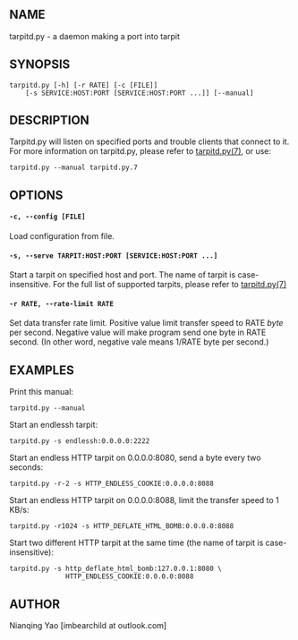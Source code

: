 ## NAME

tarpitd.py - a daemon making a port into tarpit

## SYNOPSIS

    tarpitd.py [-h] [-r RATE] [-c [FILE]]
        [-s SERVICE:HOST:PORT [SERVICE:HOST:PORT ...]] [--manual]

## DESCRIPTION

Tarpitd.py will listen on specified ports and trouble clients that 
connect to it. For more information on tarpitd.py, please refer to 
[tarpitd.py(7)](./tarpitd.py.7.md), or use:

    tarpitd.py --manual tarpitd.py.7

## OPTIONS

#### `-c, --config [FILE]`

Load configuration from file.

#### `-s, --serve TARPIT:HOST:PORT [SERVICE:HOST:PORT ...]`  

Start a tarpit on specified host and port. 
The name of tarpit is case-insensitive. For the full list of 
supported tarpits, please refer to 
[tarpitd.py(7)](./tarpitd.py.7.md)

#### `-r RATE, --rate-limit RATE`

Set data transfer rate limit.
Positive value limit transfer speed to RATE *byte* per second.
Negative value will make program send one byte in RATE second.
(In other word, negative vale means 1/RATE byte per second.)

## EXAMPLES

Print this manual:

    tarpitd.py --manual

Start an endlessh tarpit:

    tarpitd.py -s endlessh:0.0.0.0:2222

Start an endless HTTP tarpit on 0.0.0.0:8080, send a byte every two
seconds:

    tarpitd.py -r-2 -s HTTP_ENDLESS_COOKIE:0.0.0.0:8088

Start an endless HTTP tarpit on 0.0.0.0:8088, limit the transfer speed
to 1 KB/s:

    tarpitd.py -r1024 -s HTTP_DEFLATE_HTML_BOMB:0.0.0.0:8088

Start two different HTTP tarpit at the same time
(the name of tarpit is case-insensitive):

    tarpitd.py -s http_deflate_html_bomb:127.0.0.1:8080 \
                  HTTP_ENDLESS_COOKIE:0.0.0.0:8088 

## AUTHOR

Nianqing Yao [imbearchild at outlook.com]
